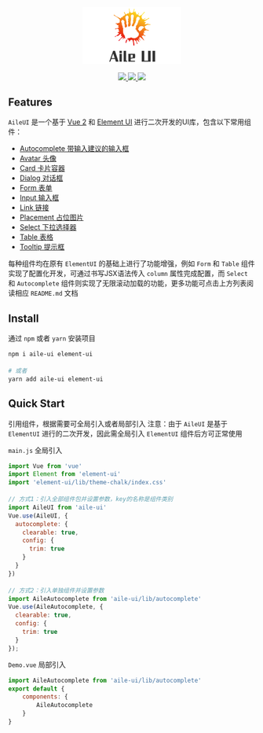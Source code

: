 <p align="center">
  <img src="./docs/assets/aile-ui_logo.png" width="200">
</p>

<p align="center">
  <a href="https://www.npmjs.org/package/aile-ui">
    <img src="https://img.shields.io/npm/v/aile-ui.svg">
  </a>
  <a href="https://npmcharts.com/compare/aile-ui?minimal=true">
    <img src="http://img.shields.io/npm/dm/aile-ui.svg">
  </a>
  <a href="LICENSE">
    <img src="https://img.shields.io/badge/License-MIT-yellow.svg">
  </a>
</p>

## Features

`AileUI` 是一个基于 [Vue 2](https://cn.vuejs.org) 和 [Element UI](https://element.eleme.io) 进行二次开发的UI库，包含以下常用组件：

- [Autocomplete 带输入建议的输入框](./lib/autocomplete/README.md)
- [Avatar 头像](./lib/avatar/README.md)
- [Card 卡片容器](./lib/card/README.md)
- [Dialog 对话框](./lib/dialog/README.md)
- [Form 表单](./lib/form/README.md)
- [Input 输入框](./lib/input/README.md)
- [Link 链接](./lib/link/README.md)
- [Placement 占位图片](./lib/placement/README.md)
- [Select 下拉选择器](./lib/select/README.md)
- [Table 表格](./lib/table/README.md)
- [Tooltip 提示框](./lib/tooltip/README.md)

每种组件均在原有 `ElementUI` 的基础上进行了功能增强，例如 `Form` 和 `Table` 组件实现了配置化开发，可通过书写JSX语法传入 `column` 属性完成配置，而 `Select` 和 `Autocomplete` 组件则实现了无限滚动加载的功能，更多功能可点击上方列表阅读相应 `README.md` 文档

## Install

通过 `npm` 或者 `yarn` 安装项目

```bash
npm i aile-ui element-ui

# 或者
yarn add aile-ui element-ui
```

## Quick Start

引用组件，根据需要可全局引入或者局部引入
注意：由于 `AileUI` 是基于 `ElementUI` 进行的二次开发，因此需全局引入 `ElementUI` 组件后方可正常使用

`main.js` 全局引入

```js
import Vue from 'vue'
import Element from 'element-ui'
import 'element-ui/lib/theme-chalk/index.css'

// 方式1：引入全部组件包并设置参数，key的名称是组件类别
import AileUI from 'aile-ui'
Vue.use(AileUI, {
  autocomplete: {
    clearable: true,
    config: {
      trim: true
    }
  }
})

// 方式2：引入单独组件并设置参数
import AileAutocomplete from 'aile-ui/lib/autocomplete'
Vue.use(AileAutocomplete, {
  clearable: true,
  config: {
    trim: true
  }
});
```

`Demo.vue` 局部引入

```js
import AileAutocomplete from 'aile-ui/lib/autocomplete'
export default {
    components: {
        AileAutocomplete
    }
}
```
